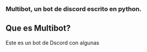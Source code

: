 ### **Multibot, un bot de discord escrito en python.**

## Que es Multibot?
Este es un bot de Dscord con algunas 
